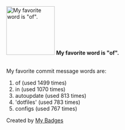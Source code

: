 <img src="https://my-badges.github.io/my-badges/favorite-word.png" alt="My favorite word is &quot;of&quot;." title="My favorite word is &quot;of&quot;." width="128">
<strong>My favorite word is &quot;of&quot;.</strong>
<br><br>

My favorite commit message words are:

1. of (used 1499 times)
2. in (used 1070 times)
3. autoupdate (used 813 times)
4. 'dotfiles' (used 783 times)
5. configs (used 767 times)


Created by <a href="https://github.com/my-badges/my-badges">My Badges</a>